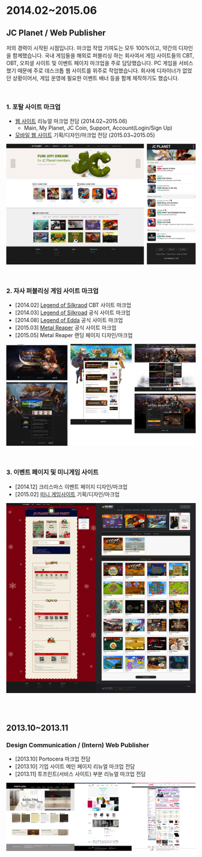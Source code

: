 # 2014.02~2015.06
## JC Planet / Web Publisher
저의 경력이 시작된 시점입니다. 마크업 작업 기여도는 모두 100%이고, 약간의 디자인을 함께했습니다. 국내 게임들을 해외로 퍼블리싱 하는 회사여서 게임 사이트들의 CBT, OBT, 오피셜 사이트 및 이벤트 페이지 마크업을 주로 담당했습니다. PC 게임을 서비스 했기 때문에 주로 데스크톱 웹 사이트를 위주로 작업했습니다. 회사에 디자이너가 없었던 상황이어서, 게임 운영에 필요한 이벤트 배너 등을 함께 제작하기도 했습니다.

<br>

### 1. 포탈 사이트 마크업
* [웹 사이트](http://jcplanet.com) 리뉴얼 마크업 전담 (2014.02~2015.06)
  * Main, My Planet, JC Coin, Support, Account(Login/Sign Up)
* [모바일 웹 사이트](http://m.jcplanet.com) 기획/디자인/마크업 전담 (2015.03~2015.05)

![jcplanet.com](./img/jcplanet.png)

<br>

### 2. 자사 퍼블리싱 게임 사이트 마크업
* [2014.02] [Legend of Silkraod](http://zinee91.dothome.co.kr/portfolio/LOS-CBT) CBT 사이트 마크업
* [2014.03] [Legend of Silkroad](http://zinee91.dothome.co.kr/portfolio/LOS-Official/docs/main/index.html) 공식 사이트 마크업
* [2014.08] [Legend of Edda](http://edda.jcplanet.com) 공식 사이트 마크업
* [2015.03] [Metal Reaper](http://zinee91.dothome.co.kr/portfolio/MR/docs/main/index.html) 공식 사이트 마크업
* [2015.05] Metal Reaper 랜딩 페이지 디자인/마크업

![게임 사이트](./img/jcplanet_game.png)

<br>

### 3. 이벤트 페이지 및 미니게임 사이트
* [2014.12] 크리스마스 이벤트 페이지 디자인/마크업
* [2015.02] [미니 게임사이트](http://mini.jcplanet.com) 기획/디자인/마크업

![기타 사이트](./img/jcplanet_etc.png)

<br>
<br>

## 2013.10~2013.11
### Design Communication / (Intern) Web Publisher
* [2013.10] Portocera 마크업 전담
* [2013.10] 기업 사이트 메인 페이지 리뉴얼 마크업 전담
* [2013.11] 투프린트(서비스 사이트) 부분 리뉴얼 마크업 전담

![디자인 커뮤니케이션](./img/design_comm.png)
